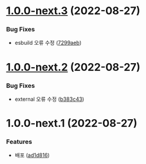 # [1.0.0-next.3](https://github.com/jl917/jbin/compare/v1.0.0-next.2...v1.0.0-next.3) (2022-08-27)


### Bug Fixes

* esbuild 오류 수정 ([7299aeb](https://github.com/jl917/jbin/commit/7299aeb1b35f9db2d85ab3cdfd0684c07970890b))

# [1.0.0-next.2](https://github.com/jl917/jbin/compare/v1.0.0-next.1...v1.0.0-next.2) (2022-08-27)


### Bug Fixes

* external 오류 수정 ([b383c43](https://github.com/jl917/jbin/commit/b383c43d601221ed9d88885abe0f244ac9f8c1fd))

# 1.0.0-next.1 (2022-08-27)


### Features

* 배포 ([ad1d816](https://github.com/jl917/jbin/commit/ad1d8167b4a6105b38a77ee8248a44d3035ec13c))
